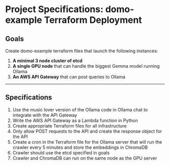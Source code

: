 # Project Specifications: domo-example Terraform Deployment

## Goals
Create domo-example terraform files that launch the following instances:

1. **A minimal 3 node cluster of etcd**
2. **A single GPU node** that can handle the biggest Gemma model running Ollama
3. **An AWS API Gateway** that can post queries to Ollama

---

## Specifications

1. Use the music lover version of the Ollama code in Ollama chat to integrate with the API Gateway
2. Write the AWS API Gateway as a Lambda function in Python
3. Create appropriate Terraform files for all infrastructure
4. Only allow POST requests to the API and create the response object for the API
5. Create a cron in the Terraform file for the Ollama server that will run the crawler every 5 minutes and store the embeddings in ChromaDB
6. Crawler should use the etcd specified in goals
7. Crawler and ChromaDB can run on the same node as the GPU server 